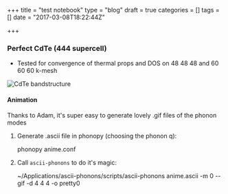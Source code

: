+++
title = "test notebook"
type = "blog"
draft = true
categories = []
tags = []
date = "2017-03-08T18:22:44Z"

+++

### Perfect CdTe (444 supercell)

- Tested for convergence of thermal props and DOS on 48 48 48 and 60 60 60 k-mesh

![CdTe bandstructure](../images/test-notebook/band.png)


#### Animation
Thanks to Adam, it's super easy to generate lovely .gif files of the phonon modes

1) Generate .ascii file in phonopy (choosing the phonon q):

    phonopy anime.conf

2) Call `ascii-phonons` to do it's magic:

    ~/Applications/ascii-phonons/scripts/ascii-phonons anime.ascii -m 0 --gif -d 4 4 4  -o pretty0


